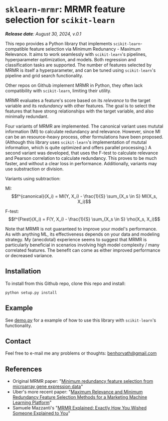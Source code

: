 # `sklearn-mrmr`: MRMR feature selection for `scikit-learn`

_**Release date**: August 30, 2024, v.0.1_

This repo provides a Python library that implements `scikit-learn`-compatible feature selection via Minimum Redunancy - Maximum Relevance. It aims to work seamlessly with `scikit-learn`'s pipelines, hyperparameter optimization, and models. Both regression and classification tasks are supported. The number of features selected by MRMR is itself a hyperparameter, and can be tuned using `scikit-learn`'s pipeline and grid search functionality.

Other repos on Github implement MRMR in Python, they often lack compatibility with `scikit-learn`, limiting their utility.

MRMR evaluates a feature's score based on its _relevance_ to the target variable and its _redundancy_ with other features. The goal is to select the features that have strong relationships with the target variable, and also minimally redundant.

Four variants of MRMR are implemented. The canonical variant uses mututal information (MI) to calculate redundancy and relevance. However, since MI can be an resource-heavy process, other formulations have been proposed. (Although this library uses `scikit-learn`'s implementation of mututal information, which is quite optimized and offers parallel processing.) A second variant was developed, that uses the F-test to calculate relevance and Pearson correlation to calculate redundancy. This proves to be much faster, and without a clear loss in performance. Additionally, variants may use substraction or division. 

Variants using subtraction:

MI: $$f^{canonical}(X_i) = MI(Y, X_i) - \frac{1}{S} \sum_{X_s \in S} MI(X_s, X_i)$$

F-test: $$f^{Ftest}(X_i) = F(Y, X_i) - \frac{1}{S} \sum_{X_s \in S} \rho(X_s, X_i)$$

Note that MRMR is not guaranteed to improve your model's performance. As with anything ML, its effectiveness depends on your data and modeling strategy. My (anecdotal) experience seems to suggest that MRMR is particularly beneficial in scenarios involving high model complexity / many correlated features. The benefit can come as either improved performance or decreased variance.

## Installation

To install from this Github repo, clone this repo and install:

```
python setup.py install
```

## Example

See [demo.py](https://github.com/benhorvath/sklearn-MRMR/blob/main/demo.ipynb) for a example of how to use this library with `scikit-learn`'s functionality.

## Contact

Feel free to e-mail me any problems or thoughts: [benhorvath@gmail.com](mailto:benhorvath@gmail.com)

## References

* Original MRMR paper: "[Minimum redundancy feature selection from microarray gene expression data](https://pubmed.ncbi.nlm.nih.gov/15852500/)"
* Uber's more recent paper: "[Maximum Relevance and Minimum Redundancy Feature Selection Methods for a Marketing Machine Learning Platform](https://arxiv.org/pdf/1908.05376)"
* Samuele Mazzanti's "[MRMR Explained: Exactly How You Wished Someone Explained to You](https://towardsdatascience.com/MRMR-explained-exactly-how-you-wished-someone-explained-to-you-9cf4ed27458b)"
